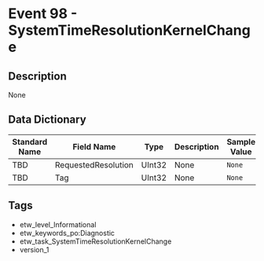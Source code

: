 # Event 98 - SystemTimeResolutionKernelChange

## Description
None

## Data Dictionary
|Standard Name|Field Name|Type|Description|Sample Value|
|---|---|---|---|---|
|TBD|RequestedResolution|UInt32|None|`None`|
|TBD|Tag|UInt32|None|`None`|

## Tags
* etw_level_Informational
* etw_keywords_po:Diagnostic
* etw_task_SystemTimeResolutionKernelChange
* version_1